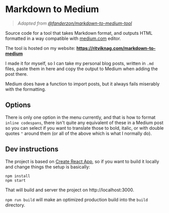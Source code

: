 # Markdown to Medium

> *Adapted from [@fanderzon/markdown-to-medium-tool](https://github.com/fanderzon/markdown-to-medium-tool)*

Source code for a tool that takes Markdown format, and outputs HTML formatted in a way compatible with [medium.com](https://medium.com/) editor.

The tool is hosted on my website: **https://ritviknag.com/markdown-to-medium**

I made it for myself, so I can take my personal blog posts, written in `.md` files, paste them in here and copy the output to Medium when adding the post there.

Medium does have a function to import posts, but it always fails miserably with the formatting.

## Options
There is only one option in the menu currently, and that is how to format `inline codespans`, there isn't quite any equivalent of these in a Medium post so you can select if you want to translate those to bold, italic, or with double quotes `"` around them (or all of the above which is what I normally do).

## Dev instructions

The project is based on [Create React App](https://github.com/facebookincubator/create-react-app), so if you want to build it locally and change things the setup is basically:

```
npm install
npm start
```

That will build and server the project on http://localhost:3000.

`npm run build` will make an optimized production build into the `build` directory.
